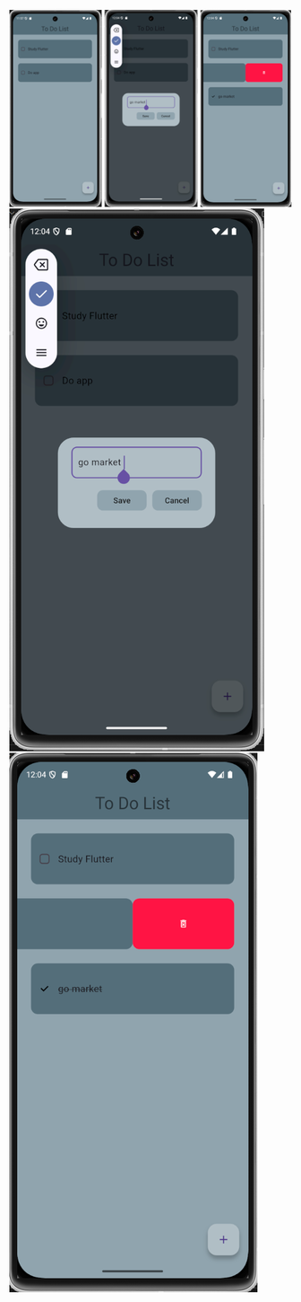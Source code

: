 ![image](https://github.com/Mr-Berke/todo_app_in_flutter/blob/7436aff4610c9cc11e916ec5d5a95f061f07edae/Ekran%20g%C3%B6r%C3%BCnt%C3%BCs%C3%BC%202025-03-02%20152857.png)
![image](https://github.com/Mr-Berke/todo_app_in_flutter/blob/13e91836aa8d0d22349f20af1f5edb68d125ca0f/Ekran%20g%C3%B6r%C3%BCnt%C3%BCs%C3%BC%202025-03-02%20150435.png)
![image](https://github.com/Mr-Berke/todo_app_in_flutter/blob/0aa6126656fb42ca3a6b07a79db9bec8fc751fb3/Ekran%20g%C3%B6r%C3%BCnt%C3%BCs%C3%BC%202025-03-02%20150505.png)
